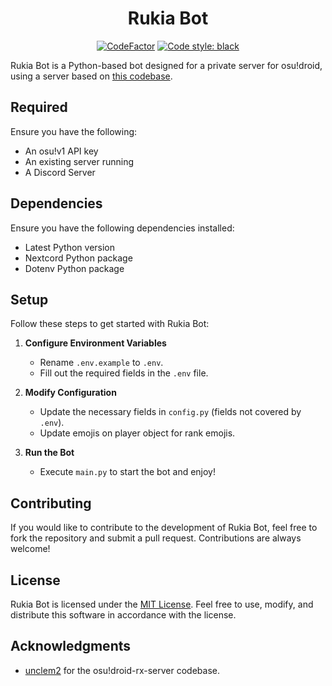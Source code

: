 <h1 align="center">Rukia Bot</h1>

<p align="center">
  <a href="https://www.codefactor.io/repository/github/75efb6/rukia-bot"><img src="https://www.codefactor.io/repository/github/75efb6/rukia-bot/badge" alt="CodeFactor"></a>
  <a href="https://github.com/psf/black"><img src="https://img.shields.io/badge/code%20style-black-000000.svg" alt="Code style: black"></a>
</p>

Rukia Bot is a Python-based bot designed for a private server for osu!droid, using a server based on [this codebase](https://github.com/unclem2/osudroid-rx-server).

## Required

Ensure you have the following:

- An osu!v1 API key
- An existing server running
- A Discord Server

## Dependencies

Ensure you have the following dependencies installed:

- Latest Python version
- Nextcord Python package
- Dotenv Python package

## Setup

Follow these steps to get started with Rukia Bot:

1. **Configure Environment Variables**
   - Rename `.env.example` to `.env`.
   - Fill out the required fields in the `.env` file.

2. **Modify Configuration**
   - Update the necessary fields in `config.py` (fields not covered by `.env`).
   - Update emojis on player object for rank emojis.

3. **Run the Bot**
   - Execute `main.py` to start the bot and enjoy!

## Contributing

If you would like to contribute to the development of Rukia Bot, feel free to fork the repository and submit a pull request. Contributions are always welcome!

## License

Rukia Bot is licensed under the [MIT License](LICENSE). Feel free to use, modify, and distribute this software in accordance with the license.

## Acknowledgments

- [unclem2](https://github.com/unclem2) for the osu!droid-rx-server codebase.
